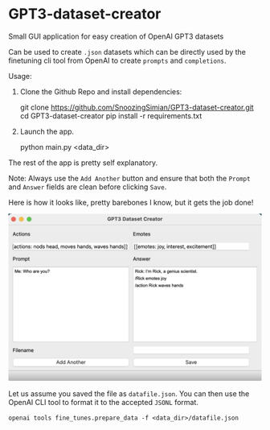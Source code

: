 # GPT3-dataset-creator
Small GUI application for easy creation of OpenAI GPT3 datasets

Can be used to create `.json` datasets which can be directly used by the finetuning cli tool from OpenAI to create `prompts` and `completions`.

Usage:

1. Clone the Github Repo and install dependencies:
    
    git clone https://github.com/SnoozingSimian/GPT3-dataset-creator.git
    cd GPT3-dataset-creator
    pip install -r requirements.txt

2. Launch the app.
    
    python main.py <data_dir>

The rest of the app is pretty self explanatory.

Note: Always use the `Add Another` button and ensure that both the `Prompt` and `Answer` fields are clean before clicking `Save`.

Here is how it looks like, pretty barebones I know, but it gets the job done!

![alt text](tool-image.png "Title")

Let us assume you saved the file as `datafile.json`. You can then use the OpenAI CLI tool to format it to the accepted `JSONL` format.
    
    openai tools fine_tunes.prepare_data -f <data_dir>/datafile.json